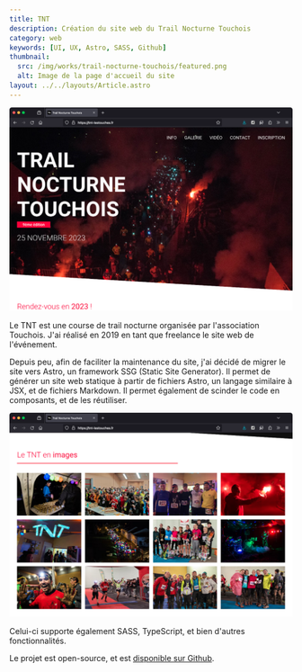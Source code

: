 ```yaml
---
title: TNT
description: Création du site web du Trail Nocturne Touchois
category: web
keywords: [UI, UX, Astro, SASS, Github]
thumbnail:
  src: /img/works/trail-nocturne-touchois/featured.png
  alt: Image de la page d'accueil du site
layout: ../../layouts/Article.astro
---
```


![Image de la page d'accueil du site](../../assets/works/trail-nocturne-touchois/01.png)

Le TNT est une course de trail nocturne organisée par l'association Touchois. J'ai réalisé en 2019 en tant que freelance le site web de l'événement.

Depuis peu, afin de faciliter la maintenance du site, j'ai décidé de migrer le site vers Astro, un framework SSG (Static Site Generator). Il permet de générer un site web statique à partir de fichiers Astro, un langage similaire à JSX, et de fichiers Markdown. Il permet également de scinder le code en composants, et de les réutiliser.

![Image du site](../../assets/works/trail-nocturne-touchois/02.png)

Celui-ci supporte également SASS, TypeScript, et bien d'autres fonctionnalités.

Le projet est open-source, et est [disponible sur Github](https://github.com/baptistejouin/trail-nocturne-touchois).
